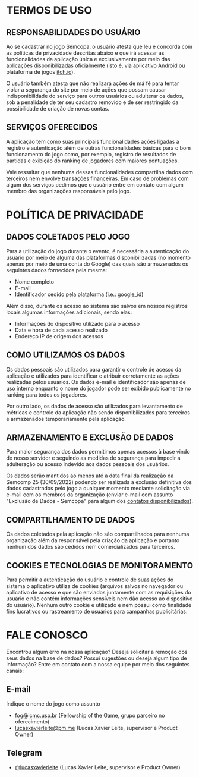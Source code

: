 # TERMOS DE USO

## RESPONSABILIDADES DO USUÁRIO

Ao se cadastrar no jogo Semcopa, o usuário atesta que leu e concorda com as políticas de privacidade descritas abaixo e que irá acessar as funcionalidades da aplicação única e exclusivamente por meio das aplicações disponibilizadas oficialmente (isto é, via aplicativo Android ou plataforma de jogos [itch.io](https://itch.io)).

O usuário também atesta que não realizará ações de má fé para tentar violar a segurança do site por meio de ações que possam causar indisponibilidade do serviço para outros usuários ou adulterar os dados, sob a penalidade de ter seu cadastro removido e de ser restringido da possibilidade de criação de novas contas.

## SERVIÇOS OFERECIDOS

A aplicação tem como suas principais funcionalidades ações ligadas a registro e autenticação além de outras funcionalidades básicas para o bom funcionamento do jogo como, por exemplo, registro de resultados de partidas e exibição do ranking de jogadores com maiores pontuações.

Vale ressaltar que nenhuma dessas funcionalidades compartilha dados com terceiros nem envolve transações financeiras. Em caso de problemas com algum dos serviços pedimos que o usuário entre em contato com algum membro das organizações responsáveis pelo jogo.

# POLÍTICA DE PRIVACIDADE

## DADOS COLETADOS PELO JOGO

Para a utilização do jogo durante o evento, é necessária a autenticação do usuário por meio de alguma das plataformas disponibilizadas (no momento apenas por meio de uma conta do Google) das quais são armazenados os seguintes dados fornecidos pela mesma:

- Nome completo
- E-mail
- Identificador cedido pela plataforma (i.e.: google_id)

Além disso, durante os acesso ao sistema são salvos em nossos registros locais algumas informações adicionais, sendo elas:

- Informações do dispositivo utilizado para o acesso
- Data e hora de cada acesso realizado
- Endereço IP de origem dos acessos

## COMO UTILIZAMOS OS DADOS

Os dados pessoais são utilizados para garantir o controle de acesso da aplicação e utilizados para identificar e atribuir corretamente as ações realizadas pelos usuários. Os dados e-mail e identificador são apenas de uso interno enquanto o nome do jogador pode ser exibido publicamente no ranking para todos os jogadores.

Por outro lado, os dados de acesso são utilizados para levantamento de métricas e controle da aplicação não sendo disponibilizados para terceiros e armazenados temporariamente pela aplicação.

## ARMAZENAMENTO E EXCLUSÃO DE DADOS

Para maior segurança dos dados permitimos apenas acessos à base vindo de nosso servidor e seguindo as medidas de segurança para impedir a adulteração ou acesso indevido aos dados pessoais dos usuários.

Os dados serão mantidos ao menos até a data final da realização da Semcomp 25 (30/09/2022) podendo ser realizada a exclusão definitiva dos dados cadastrados pelo jogo a qualquer momento mediante solicitação via e-mail com os membros da organização (enviar e-mail com assunto "Exclusão de Dados - Semcopa" para algum dos [contatos disponibilizados](#fale-conosco)).

## COMPARTILHAMENTO DE DADOS

Os dados coletados pela aplicação não são compartilhados para nenhuma organização além da responsável pela criação da aplicação e portanto nenhum dos dados são cedidos nem comercializados para terceiros.

## COOKIES E TECNOLOGIAS DE MONITORAMENTO

Para permitir a autenticação do usuário e controle de suas ações do sistema o aplicativo utiliza de cookies (arquivos salvos no navegador ou aplicativo de acesso e que são enviados juntamente com as requisições do usuário e não contém informações sensíveis nem dão acesso ao dispositivo do usuário). Nenhum outro cookie é utilizado e nem possui como finalidade fins lucrativos ou rastreamento de usuários para campanhas publicitárias.

# FALE CONOSCO

Encontrou algum erro na nossa aplicação? Deseja solicitar a remoção dos seus dados na base de dados? Possui sugestões ou deseja algum tipo de informação? Entre em contato com a nossa equipe por meio dos seguintes canais:

## E-mail

Indique o nome do jogo como assunto

- fog@icmc.usp.br (Fellowship of the Game, grupo parceiro no oferecimento)
- lucasxavierleite@pm.me (Lucas Xavier Leite, supervisor e Product Owner)

## Telegram

- [@lucasxavierleite](https://t.me/lucasxavierleite) (Lucas Xavier Leite, supervisor e Product Owner)
